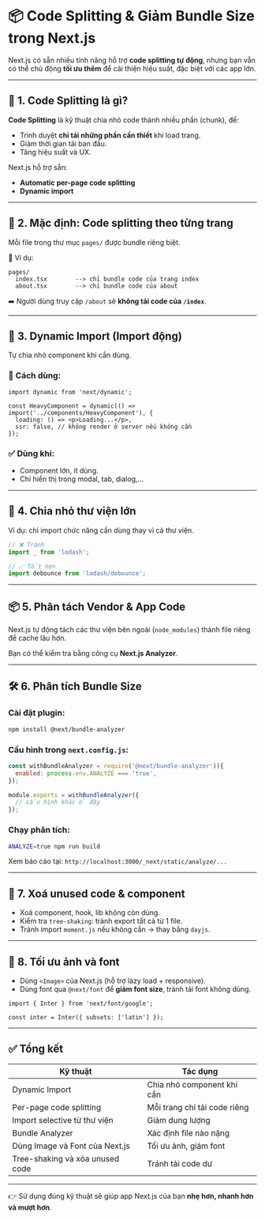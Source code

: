 
# 📦 Code Splitting & Giảm Bundle Size trong Next.js

Next.js có sẵn nhiều tính năng hỗ trợ **code splitting tự động**, nhưng bạn vẫn có thể chủ động **tối ưu thêm** để cải thiện hiệu suất, đặc biệt với các app lớn.

---

## 🚀 1. Code Splitting là gì?

**Code Splitting** là kỹ thuật chia nhỏ code thành nhiều phần (chunk), để:
- Trình duyệt **chỉ tải những phần cần thiết** khi load trang.
- Giảm thời gian tải ban đầu.
- Tăng hiệu suất và UX.

Next.js hỗ trợ sẵn:
- **Automatic per-page code splitting**
- **Dynamic import**

---

## 📁 2. Mặc định: Code splitting theo từng trang

Mỗi file trong thư mục `pages/` được bundle riêng biệt.

📝 Ví dụ:

```
pages/
  index.tsx        --> chỉ bundle code của trang index
  about.tsx        --> chỉ bundle code của about
```

➡️ Người dùng truy cập `/about` sẽ **không tải code của `/index`**.

---

## 🧩 3. Dynamic Import (Import động)

Tự chia nhỏ component khi cần dùng.

### 🔧 Cách dùng:

```tsx
import dynamic from 'next/dynamic';

const HeavyComponent = dynamic(() => import('../components/HeavyComponent'), {
  loading: () => <p>Loading...</p>,
  ssr: false, // không render ở server nếu không cần
});
```

### ✅ Dùng khi:
- Component lớn, ít dùng.
- Chỉ hiển thị trong modal, tab, dialog,...

---

## 🎯 4. Chia nhỏ thư viện lớn

Ví dụ: chỉ import chức năng cần dùng thay vì cả thư viện.

```ts
// ❌ Tránh
import _ from 'lodash';

// ✅ Tốt hơn
import debounce from 'lodash/debounce';
```

---

## 📦 5. Phân tách Vendor & App Code

Next.js tự động tách các thư viện bên ngoài (`node_modules`) thành file riêng để cache lâu hơn.

Bạn có thể kiểm tra bằng công cụ **Next.js Analyzer**.

---

## 🛠 6. Phân tích Bundle Size

### Cài đặt plugin:
```bash
npm install @next/bundle-analyzer
```

### Cấu hình trong `next.config.js`:
```js
const withBundleAnalyzer = require('@next/bundle-analyzer')({
  enabled: process.env.ANALYZE === 'true',
});

module.exports = withBundleAnalyzer({
  // cấu hình khác ở đây
});
```

### Chạy phân tích:
```bash
ANALYZE=true npm run build
```

Xem báo cáo tại: `http://localhost:3000/_next/static/analyze/...`

---

## 🧼 7. Xoá unused code & component

- Xoá component, hook, lib không còn dùng.
- Kiểm tra `tree-shaking`: tránh export tất cả từ 1 file.
- Tránh import `moment.js` nếu không cần → thay bằng `dayjs`.

---

## 🧠 8. Tối ưu ảnh và font

- Dùng `<Image>` của Next.js (hỗ trợ lazy load + responsive).
- Dùng font qua `@next/font` để **giảm font size**, tránh tải font không dùng.

```tsx
import { Inter } from 'next/font/google';

const inter = Inter({ subsets: ['latin'] });
```

---

## ✅ Tổng kết

| Kỹ thuật                        | Tác dụng                             |
|--------------------------------|--------------------------------------|
| Dynamic Import                 | Chia nhỏ component khi cần           |
| Per-page code splitting        | Mỗi trang chỉ tải code riêng         |
| Import selective từ thư viện   | Giảm dung lượng                      |
| Bundle Analyzer                | Xác định file nào nặng               |
| Dùng Image và Font của Next.js | Tối ưu ảnh, giảm font                |
| Tree-shaking và xóa unused code| Tránh tải code dư                    |

---

👉 Sử dụng đúng kỹ thuật sẽ giúp app Next.js của bạn **nhẹ hơn, nhanh hơn và mượt hơn**.
